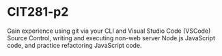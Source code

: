 # CIT281-p2
Gain experience using git via your CLI and Visual Studio Code (VSCode) Source Control, writing and executing non-web server Node.js JavaScript code, and practice refactoring JavaScript code.
